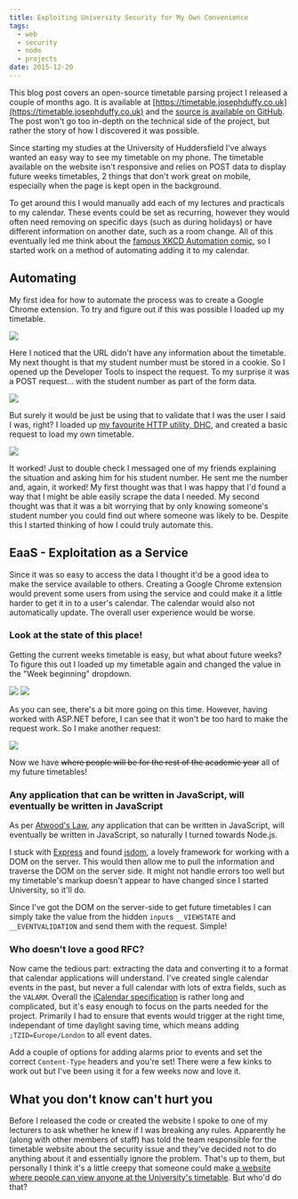 ```yaml
---
title: Exploiting University Security for My Own Convenience
tags:
  - web
  - security
  - node
  - projects
date: 2015-12-20
---
```


This blog post covers an open-source timetable parsing project I released a couple of months ago. It is available at [https://timetable.josephduffy.co.uk](https://timetable.josephduffy.co.uk) and the [source is available on GitHub](https://github.com/JosephDuffy/Timetable-Parser "Timetable Parser source code on GitHub"). The post won't go too in-depth on the technical side of the project, but rather the story of how I discovered it was possible.

Since starting my studies at the University of Huddersfield I've always wanted an easy way to see my timetable on my phone. The timetable available on the website isn't responsive and relies on POST data to display future weeks timetables, 2 things that don't work great on mobile, especially when the page is kept open in the background.

To get around this I would manually add each of my lectures and practicals to my calendar. These events could be set as recurring, however they would often need removing on specific days (such as during holidays) or have different information on another date, such as a room change. All of this eventually led me think about the [famous XKCD Automation comic](https://xkcd.com/1319/), so I started work on a method of automating adding it to my calendar.

<!-- more -->

## Automating

My first idea for how to automate the process was to create a Google Chrome extension. To try and figure out if this was possible I loaded up my timetable.

![](/images/timetable-parser/uniportal-timetable.png)

Here I noticed that the URL didn't have any information about the timetable. My next thought is that my student number must be stored in a cookie. So I opened up the Developer Tools to inspect the request. To my surprise it was a POST request... with the student number as part of the form data.

![](/images/timetable-parser/uniportal-timetable-developer-tools.png)

But surely it would be just be using that to validate that I was the user I said I was, right? I loaded up [my favourite HTTP utility, DHC](https://chrome.google.com/webstore/detail/dhc-resthttp-api-client/aejoelaoggembcahagimdiliamlcdmfm "DHC on the Chrome Web Store"), and created a basic request to load my own timetable.

![](/images/timetable-parser/dhc-first-request.png)

It worked! Just to double check I messaged one of my friends explaining the situation and asking him for his student number. He sent me the number and, again, it worked! My first thought was that I was happy that I'd found a way that I might be able easily scrape the data I needed. My second thought was that it was a bit worrying that by only knowing someone's student number you could find out where someone was likely to be. Despite this I started thinking of how I could truly automate this.

## EaaS - Exploitation as a Service

Since it was so easy to access the data I thought it'd be a good idea to make the service available to others. Creating a Google Chrome extension would prevent some users from using the service and could make it a little harder to get it in to a user's calendar. The calendar would also not automatically update. The overall user experience would be worse.

### Look at the state of this place!

Getting the current weeks timetable is easy, but what about future weeks? To figure this out I loaded up my timetable again and changed the value in the "Week beginning" dropdown.

![](/images/timetable-parser/uniportal-future-timetable.png)
![](/images/timetable-parser/developer-tools-future-timetable.png)

As you can see, there's a bit more going on this time. However, having worked with ASP.NET before, I can see that it won't be too hard to make the request work. So I make another request:

![](/images/timetable-parser/dhc-future-week-request.png)

Now we have ~~where people will be for the rest of the academic year~~ all of my future timetables!

### Any application that can be written in JavaScript, will eventually be written in JavaScript

As per [Atwood's Law](https://blog.codinghorror.com/the-principle-of-least-power/), any application that can be written in JavaScript, will eventually be written in JavaScript, so naturally I turned towards Node.js.

I stuck with [Express](http://expressjs.com/) and found [jsdom](https://github.com/tmpvar/jsdom), a lovely framework for working with a DOM on the server. This would then allow me to pull the information and traverse the DOM on the server side. It might not handle errors too well but my timetable's markup doesn't appear to have changed since I started University, so it'll do.

Since I've got the DOM on the server-side to get future timetables I can simply take the value from the hidden `input`s `__VIEWSTATE` and `__EVENTVALIDATION` and send them with the request. Simple!

### Who doesn't love a good RFC?

Now came the tedious part: extracting the data and converting it to a format that calendar applications will understand. I've created single calendar events in the past, but never a full calendar with lots of extra fields, such as the `VALARM`. Overall the [iCalendar specification](https://tools.ietf.org/html/rfc5545) is rather long and complicated, but it's easy enough to focus on the parts needed for the project. Primarily I had to ensure that events would trigger at the right time, independant of time daylight saving time, which means adding `;TZID=Europe/London` to all event dates.

Add a couple of options for adding alarms prior to events and set the correct `Content-Type` headers and you're set! There were a few kinks to work out but I've been using it for a few weeks now and love it.

## What you don't know can't hurt you

Before I released the code or created the website I spoke to one of my lecturers to ask whether he knew if I was breaking any rules. Apparently he (along with other members of staff) has told the team responsible for the timetable website about the security issue and they've decided not to do anything about it and essentially ignore the problem. That's up to them, but personally I think it's a little creepy that someone could make [a website where people can view anyone at the University's timetable](https://timetable.josephduffy.co.uk). But who'd do that?